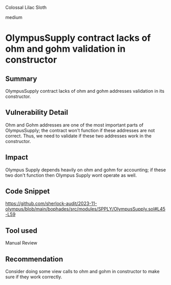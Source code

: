 Colossal Lilac Sloth

medium

# OlympusSupply contract lacks of ohm and gohm validation in constructor

## Summary
OlympusSupply contract lacks of ohm and gohm addresses validation in its constructor.
## Vulnerability Detail
Ohm and Gohm addresses are one of the most important parts of OlympusSupply; the contract won't function if these addresses are not correct. Thus, we need to validate if these two addresses work in the constructor.
## Impact
Olympus Supply depends heavily on ohm and gohm for accounting;  if these two don't function then Olympus Supply wont operate as well.
## Code Snippet
https://github.com/sherlock-audit/2023-11-olympus/blob/main/bophades/src/modules/SPPLY/OlympusSupply.sol#L45-L59
## Tool used

Manual Review

## Recommendation
Consider doing some view calls to ohm and gohm in constructor to make sure if they work correctly.